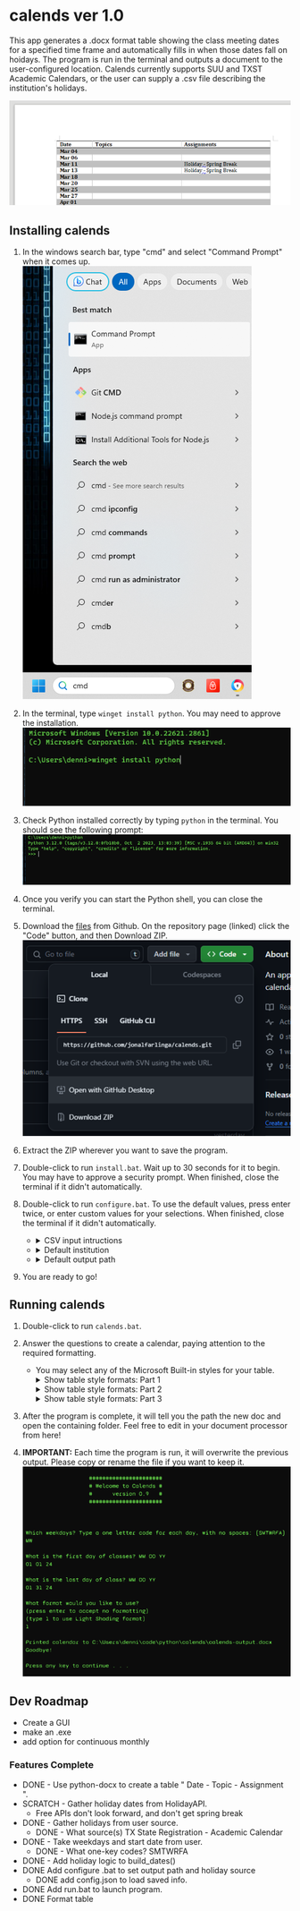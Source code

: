 # calends ver 1.0
This app generates a .docx format table showing the class meeting dates for a specified time frame and automatically fills in when those dates fall on hoidays. The program is run in the terminal and outputs a document to the user-configured location. Calends currently supports SUU and TXST Academic Calendars, or the user can supply a .csv file describing the institution's holidays.

![Output screenshot](/img/calends_screenshot.png)

## Installing calends

1. In the windows search bar, type "cmd" and select "Command Prompt" when it comes up.<br>
![Start cmd](/img/cmd.png)

2. In the terminal, type <code>winget install python</code>. You may need to approve the installation.<br>
![winget install](/img/winget.png)

3. Check Python installed correctly by typing <code>python</code> in the terminal. You should see the following prompt:<br>
![python](/img/python.png)

4. Once you verify you can start the Python shell, you can close the terminal.

5. Download the [files](https://github.com/jonalfarlinga/calends) from Github. On the repository page (linked) click the "Code" button, and then Download ZIP.<br>
![github screenshot](/img/github_screenshot.png)

6. Extract the ZIP wherever you want to save the program.
7. Double-click to run <code>install.bat</code>. Wait up to 30 seconds for it to begin. You may have to approve a security prompt. When finished, close the terminal if it didn't automatically.
8. Double-click to run <code>configure.bat</code>. To use the default values, press enter twice, or enter custom values for your selections. When finished, close the terminal if it didn't automatically.<br>
    - <details>
        <summary>CSV input intructions</summary>
        <div>
        <p>If you choose to use a .csv to supply your institution's holidays, you will need to modify the file called 'holidays.csv' in the 'files' subdirectory.</p>
        <p>The file should have headers "start", "end", and "name", and include the first and last dates of the holiday in mm/dd/yyyy format, and the name of the holiday.</P>
        </div>
      </details>
    - <details>
        <summary>Default institution</summary>
        <p>TXST</p>
      </details>
    - <details>
        <summary>Default output path</summary>
        <p>User home (e.g. C:\\Users\username\ )</p>
      </details>
9. You are ready to go!

## Running calends

1. Double-click to run <code>calends.bat</code>.

2. Answer the questions to create a calendar, paying attention to the required formatting.
    - You may select any of the Microsoft Built-in styles for your table.<br>
    <ul>
        <details>
        <summary>Show table style formats: Part 1</summary>
        <ul class="simple">
            <li>Table Normal</li>
            <li>Colorful Grid</li>
            <li>Colorful Grid Accent 1</li>
            <li>Colorful Grid Accent 2</li>
            <li>Colorful Grid Accent 3</li>
            <li>Colorful Grid Accent 4</li>
            <li>Colorful Grid Accent 5</li>
            <li>Colorful Grid Accent 6</li>
            <li>Colorful List</li>
            <li>Colorful List Accent 1</li>
            <li>Colorful List Accent 2</li>
            <li>Colorful List Accent 3</li>
            <li>Colorful List Accent 4</li>
            <li>Colorful List Accent 5</li>
            <li>Colorful List Accent 6</li>
            <li>Colorful Shading</li>
            <li>Colorful Shading Accent 1</li>
            <li>Colorful Shading Accent 2</li>
            <li>Colorful Shading Accent 3</li>
            <li>Colorful Shading Accent 4</li>
            <li>Colorful Shading Accent 5</li>
            <li>Colorful Shading Accent 6</li>
            <li>Dark List</li>
            <li>Dark List Accent 1</li>
            <li>Dark List Accent 2</li>
            <li>Dark List Accent 3</li>
            <li>Dark List Accent 4</li>
            <li>Dark List Accent 5</li>
            <li>Dark List Accent 6</li>
        </ul>
        </details>
        <details>
            <summary>Show table style formats: Part 2</summary>
            <ul class="simple">
                <li>Light Grid</li>
                <li>Light Grid Accent 1</li>
                <li>Light Grid Accent 2</li>
                <li>Light Grid Accent 3</li>
                <li>Light Grid Accent 4</li>
                <li>Light Grid Accent 5</li>
                <li>Light Grid Accent 6</li>
                <li>Light List</li>
                <li>Light List Accent 1</li>
                <li>Light List Accent 2</li>
                <li>Light List Accent 3</li>
                <li>Light List Accent 4</li>
                <li>Light List Accent 5</li>
                <li>Light List Accent 6</li>
                <li>Light Shading</li>
                <li>Light Shading Accent 1</li>
                <li>Light Shading Accent 2</li>
                <li>Light Shading Accent 3</li>
                <li>Light Shading Accent 4</li>
                <li>Light Shading Accent 5</li>
                <li>Light Shading Accent 6</li>
                <li>Medium Grid 1</li>
                <li>Medium Grid 1 Accent 1</li>
                <li>Medium Grid 1 Accent 2</li>
                <li>Medium Grid 1 Accent 3</li>
                <li>Medium Grid 1 Accent 4</li>
                <li>Medium Grid 1 Accent 5</li>
                <li>Medium Grid 1 Accent 6</li>
                <li>Medium Grid 2</li>
                <li>Medium Grid 2 Accent 1</li>
                <li>Medium Grid 2 Accent 2</li>
                <li>Medium Grid 2 Accent 3</li>
                <li>Medium Grid 2 Accent 4</li>
                <li>Medium Grid 2 Accent 5</li>
                <li>Medium Grid 2 Accent 6</li>
                <li>Medium Grid 3</li>
                <li>Medium Grid 3 Accent 1</li>
                <li>Medium Grid 3 Accent 2</li>
                <li>Medium Grid 3 Accent 3</li>
                <li>Medium Grid 3 Accent 4</li>
                <li>Medium Grid 3 Accent 5</li>
                <li>Medium Grid 3 Accent 6</li>
            </ul>
        </details>
        <details>
            <summary>Show table style formats: Part 3</summary>
            <ul class="simple">
                <li>Medium List 1</li>
                <li>Medium List 1 Accent 1</li>
                <li>Medium List 1 Accent 2</li>
                <li>Medium List 1 Accent 3</li>
                <li>Medium List 1 Accent 4</li>
                <li>Medium List 1 Accent 5</li>
                <li>Medium List 1 Accent 6</li>
                <li>Medium List 2</li>
                <li>Medium List 2 Accent 1</li>
                <li>Medium List 2 Accent 2</li>
                <li>Medium List 2 Accent 3</li>
                <li>Medium List 2 Accent 4</li>
                <li>Medium List 2 Accent 5</li>
                <li>Medium List 2 Accent 6</li>
                <li>Medium Shading 1</li>
                <li>Medium Shading 1 Accent 1</li>
                <li>Medium Shading 1 Accent 2</li>
                <li>Medium Shading 1 Accent 3</li>
                <li>Medium Shading 1 Accent 4</li>
                <li>Medium Shading 1 Accent 5</li>
                <li>Medium Shading 1 Accent 6</li>
                <li>Medium Shading 2</li>
                <li>Medium Shading 2 Accent 1</li>
                <li>Medium Shading 2 Accent 2</li>
                <li>Medium Shading 2 Accent 3</li>
                <li>Medium Shading 2 Accent 4</li>
                <li>Medium Shading 2 Accent 5</li>
                <li>Medium Shading 2 Accent 6</li>
                <li>Table Grid</li>
            </ul>
        </details>
    </ul>

3. After the program is complete, it will tell you the path the new doc and open the containing folder. Feel free to edit in your document processor from here!

4. <b>IMPORTANT:</b> Each time the program is run, it will overwrite the previous output. Please copy or rename the file if you want to keep it.<br>
![runtime screenshot](/img/runtime_screenshot.png)

## Dev Roadmap

 - Create a GUI
 - make an .exe
 - add option for continuous monthly

 ### Features Complete

 - DONE - Use python-docx to create a table " Date - Topic - Assignment ".
 - SCRATCH - Gather holiday dates from HolidayAPI.
    - Free APIs don't look forward, and don't get spring break
 - DONE - Gather holidays from user source.
    - DONE - What source(s) TX State Registration - Academic Calendar
 - DONE - Take weekdays and start date from user.
    - DONE - What one-key codes? SMTWRFA
 - DONE - Add holiday logic to build_dates()
 - DONE Add configure .bat to set output path and holiday source
    - DONE add config.json to load saved info.
 - DONE Add run.bat to launch program.
 - DONE Format table
